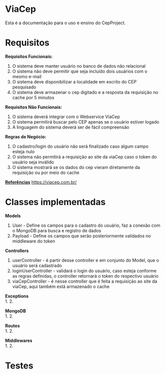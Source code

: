 # ViaCep
Esta é a documentação para o uso e ensino do CepProject.

# Requisitos
<b>Requisitos Funcionais:</b> <br>
1. O sistema deve manter usuário no banco de dados não relacional<br>
2. O sistema não deve permitir que seja incluído dois usuários com o mesmo e-mail <br>
3. O sistema deve disponibilizar a localidade em escrito do CEP pesquisado <br>
4. O sistema deve armazenar o cep digitado e a resposta da requisição no cache por 5 minutos<br>

<b>Requisitos Não Funcionais:</b> <br>
1. O sistema deverá integrar com o Webservice ViaCep <br>
2. O sistema permitirá buscar pelo CEP apenas se o usuário estiver logado <br>
3. A linguagem do sistema deverá ser de fácil compreensão <br>

<b>Regras de Negócio:</b> <br>
1. O cadastro/login do usuário não será finalizado caso algum campo esteja nulo  <br>
2. O sistema não permitirá a requisição ao site da viaCep caso o token do usuário seja inválido <br>
3. O sistema mostrará se os dados do cep vieram diretamente da requisição ou por meio do cache <br>

<u><b>Referências</b></u>
https://viacep.com.br/

# Classes implementadas

<b>Models</b> <br>
1. User - Define os campos para o cadastro do usuário, faz a conexão com o MongoDB para busca e registro de dados<br>
2. Payload - Define os campos que serão posteriormente validados no middleware do token<br>

<b>Controllers</b> <br>
1. userController - é partir desse controller e em conjunto do Model, que o usuário será cadastrado<br>
2. loginUserController - validará o login do usuário, caso esteja conforme as regras definidas, o controller retornará o token do respectivo usuário<br>
3. viaCepController - é nesse controller que é feita a requisição ao site da viaCep, aqui também está armazenado o cache<br>

<b>Exceptions</b> <br>
1. 
2. 

<b>MongoDB</b> <br>
1. 
2. 

<b>Routes</b> <br>
1. 
2. 

<b>Middlewares</b> <br>
1. 
2. 


# Testes
